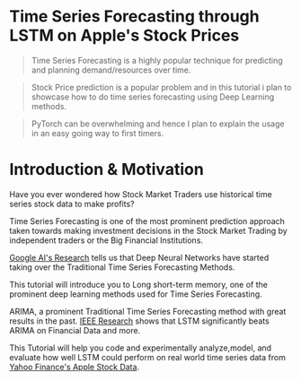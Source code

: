 # Time Series Forecasting through LSTM on Apple's Stock Prices 

>Time Series Forecasting is a highly popular technique for predicting and planning demand/resources over time.

>Stock Price prediction is a popular problem and in this tutorial i plan to showcase how to do time series forecasting using Deep Learning methods.

>PyTorch can be overwhelming and hence I plan to explain the usage in an easy going way to first timers.


# Introduction & Motivation

Have you ever wondered how Stock Market Traders use historical time series stock data to make profits?

Time Series Forecasting is one of the most prominent prediction approach taken towards making investment decisions in the Stock Market Trading by independent traders or the Big Financial Institutions.

[Google AI's Research](https://ai.googleblog.com/2021/12/interpretable-deep-learning-for-time.html#:~:text=Deep%20neural%20networks%20(DNNs)%20have,over%20traditional%20time%20series%20models.) tells us that Deep Neural Networks have started taking over the Traditional Time Series Forecasting Methods.

This tutorial will introduce you to Long short-term memory, one of the prominent deep learning methods used for Time Series Forecasting.

ARIMA, a prominent Traditional Time Series Forecasting method with great results in the past.
[IEEE Research](https://par.nsf.gov/servlets/purl/10186768) shows that 
LSTM significantly beats ARIMA on Financial Data and more.

This Tutorial will help you code and experimentally analyze,model, and evaluate how well LSTM could perform on real world time series data from 
[Yahoo Finance's Apple Stock Data](https://finance.yahoo.com/quote/AAPL?p=AAPL).

